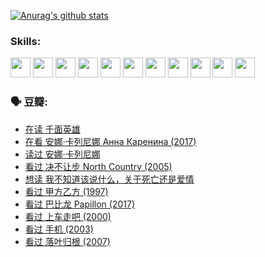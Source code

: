 
[![Anurag's github stats](https://github-readme-stats.vercel.app/api?username=w940853815)](https://github.com/anuraghazra/github-readme-stats)

### Skills:

<code><img height="32" src="https://cdn.jsdelivr.net/npm/simple-icons@v5/icons/python.svg"></code>
<code><img height="32" src="https://cdn.jsdelivr.net/npm/simple-icons@v5/icons/javascript.svg"></code>
<code><img height="32" src="https://cdn.jsdelivr.net/npm/simple-icons@v5/icons/django.svg"></code>
<code><img height="32" src="https://cdn.jsdelivr.net/npm/simple-icons@v5/icons/flask.svg"></code>
<code><img height="32" src="https://cdn.jsdelivr.net/npm/simple-icons@v5/icons/vuetify.svg"></code>
<code><img height="32" src="https://cdn.jsdelivr.net/npm/simple-icons@v5/icons/git.svg"></code>
<code><img height="32" src="https://cdn.jsdelivr.net/npm/simple-icons@v5/icons/docker.svg"></code>
<code><img height="32" src="https://cdn.jsdelivr.net/npm/simple-icons@v5/icons/postgresql.svg"></code>
<code><img height="32" src="https://cdn.jsdelivr.net/npm/simple-icons@v5/icons/elasticsearch.svg"></code>
<code><img height="32" src="https://cdn.jsdelivr.net/npm/simple-icons@v5/icons/macos.svg"></code>
<code><img height="32" src="https://cdn.jsdelivr.net/npm/simple-icons@v5/icons/linux.svg"></code>

### 🗣 豆瓣:

<!-- DOUBAN-ACTIVITIES:START -->
- [在读 千面英雄](https://www.douban.com/people/136069238/status/3663940890/?_i=37770963)
- [在看 安娜·卡列尼娜 Анна Каренина‎ (2017)](https://www.douban.com/people/136069238/status/3663786141/?_i=37770963)
- [读过 安娜·卡列尼娜](https://www.douban.com/people/136069238/status/3663783067/?_i=37770963)
- [看过 决不让步 North Country‎ (2005)](https://www.douban.com/people/136069238/status/3660051849/?_i=37770963)
- [想读 我不知道该说什么，关于死亡还是爱情](https://www.douban.com/people/136069238/status/3653363833/?_i=37770963)
- [看过 甲方乙方‎ (1997)](https://www.douban.com/people/136069238/status/3651577723/?_i=37770963)
- [看过 巴比龙 Papillon‎ (2017)](https://www.douban.com/people/136069238/status/3645198699/?_i=37770963)
- [看过 上车走吧‎ (2000)](https://www.douban.com/people/136069238/status/3637719305/?_i=37770963)
- [看过 手机‎ (2003)](https://www.douban.com/people/136069238/status/3637051304/?_i=37770963)
- [看过 落叶归根‎ (2007)](https://www.douban.com/people/136069238/status/3630316395/?_i=37770963)
<!-- DOUBAN-ACTIVITIES:END -->
<!--
**w940853815/w940853815** is a ✨ _special_ ✨ repository because its `README.md` (this file) appears on your GitHub profile.

Here are some ideas to get you started:

- 🔭 I’m currently working on ...
- 🌱 I’m currently learning ...
- 👯 I’m looking to collaborate on ...
- 🤔 I’m looking for help with ...
- 💬 Ask me about ...
- 📫 How to reach me: ...
- 😄 Pronouns: ...
- ⚡ Fun fact: ...
-->
